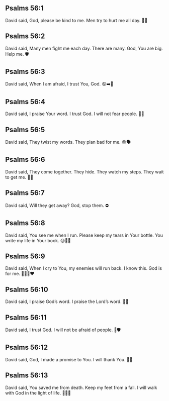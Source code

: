 ## Psalms 56:1
David said, God, please be kind to me. Men try to hurt me all day. 🙏😟
## Psalms 56:2
David said, Many men fight me each day. There are many. God, You are big. Help me. 🛡️
## Psalms 56:3
David said, When I am afraid, I trust You, God. 😟➡️🙏
## Psalms 56:4
David said, I praise Your word. I trust God. I will not fear people. 📖💪
## Psalms 56:5
David said, They twist my words. They plan bad for me. 😞🗣️
## Psalms 56:6
David said, They come together. They hide. They watch my steps. They wait to get me. 👣👀
## Psalms 56:7
David said, Will they get away? God, stop them. ⛔️
## Psalms 56:8
David said, You see me when I run. Please keep my tears in Your bottle. You write my life in Your book. 😢🫙📘
## Psalms 56:9
David said, When I cry to You, my enemies will run back. I know this. God is for me. 🏃‍♂️🔙❤️
## Psalms 56:10
David said, I praise God’s word. I praise the Lord’s word. 📖🙌
## Psalms 56:11
David said, I trust God. I will not be afraid of people. 💖🛡️
## Psalms 56:12
David said, God, I made a promise to You. I will thank You. 🤝🙏
## Psalms 56:13
David said, You saved me from death. Keep my feet from a fall. I will walk with God in the light of life. 🚶‍♂️✨
